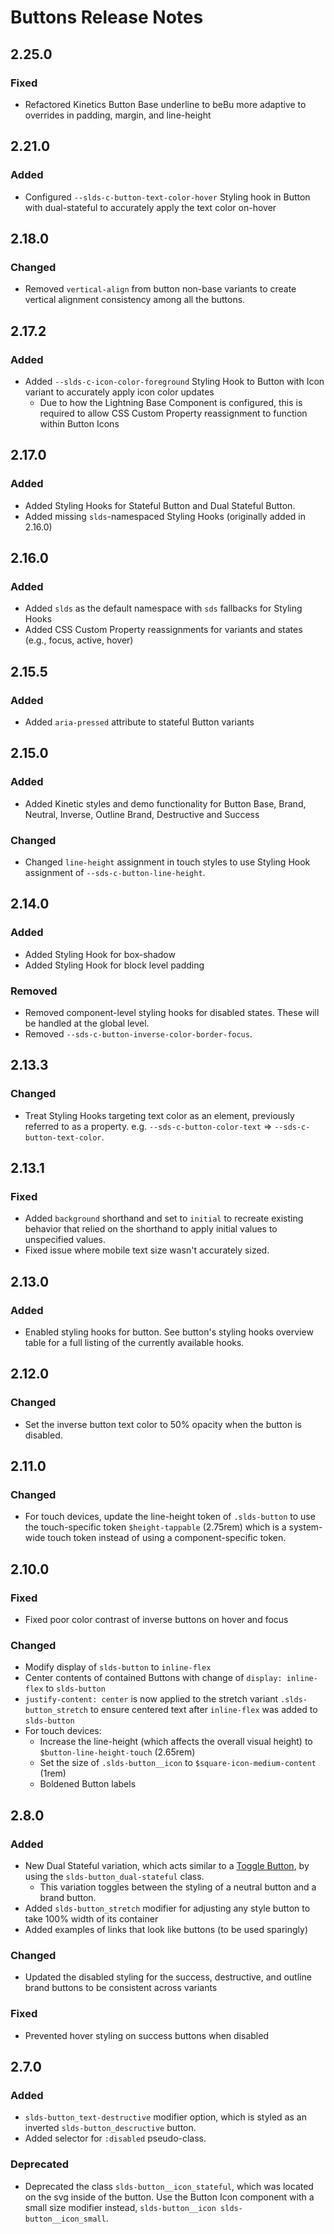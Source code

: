 <!-- Release notes authoring guidelines: http://keepachangelog.com/ -->

# Buttons Release Notes

<!-- ## [Unreleased] -->
## 2.25.0

### Fixed

- Refactored Kinetics Button Base underline to beBu more adaptive to overrides in padding, margin, and line-height

## 2.21.0

### Added

- Configured `--slds-c-button-text-color-hover` Styling hook in Button with dual-stateful to accurately apply the text color on-hover

## 2.18.0

### Changed

- Removed `vertical-align` from button non-base variants to create vertical alignment consistency among all the buttons.

## 2.17.2

### Added

- Added `--slds-c-icon-color-foreground` Styling Hook to Button with Icon variant to accurately apply icon color updates
  - Due to how the Lightning Base Component is configured, this is required to allow CSS Custom Property reassignment to function within Button Icons

## 2.17.0

### Added
- Added Styling Hooks for Stateful Button and Dual Stateful Button.
- Added missing `slds`-namespaced Styling Hooks (originally added in 2.16.0)

## 2.16.0

### Added

- Added `slds` as the default namespace with `sds` fallbacks for Styling Hooks
- Added CSS Custom Property reassignments for variants and states (e.g., focus, active, hover)

## 2.15.5

### Added

- Added `aria-pressed` attribute to stateful Button variants

## 2.15.0

### Added

- Added Kinetic styles and demo functionality for Button Base, Brand, Neutral, Inverse, Outline Brand, Destructive and Success

### Changed

- Changed `line-height` assignment in touch styles to use Styling Hook assignment of `--sds-c-button-line-height`.

## 2.14.0

### Added

- Added Styling Hook for box-shadow
- Added Styling Hook for block level padding

### Removed

- Removed component-level styling hooks for disabled states. These will be handled at the global level.
- Removed `--sds-c-button-inverse-color-border-focus`.

## 2.13.3

### Changed

- Treat Styling Hooks targeting text color as an element, previously referred to as a property. e.g. `--sds-c-button-color-text` => `--sds-c-button-text-color`.

## 2.13.1

### Fixed

- Added `background` shorthand and set to `initial` to recreate existing behavior that relied on the shorthand to apply initial values to unspecified values.
- Fixed issue where mobile text size wasn't accurately sized.

## 2.13.0

### Added

- Enabled styling hooks for button. See button's styling hooks overview table for a full listing of the currently available hooks.

## 2.12.0

### Changed

- Set the inverse button text color to 50% opacity when the button is disabled.

## 2.11.0

### Changed

- For touch devices, update the line-height token of `.slds-button` to use the touch-specific token `$height-tappable` (2.75rem) which is a system-wide touch token instead of using a component-specific token.

## 2.10.0

### Fixed

- Fixed poor color contrast of inverse buttons on hover and focus

### Changed

- Modify display of `slds-button` to `inline-flex`
- Center contents of contained Buttons with change of `display: inline-flex` to `slds-button`
- `justify-content: center` is now applied to the stretch variant `.slds-button_stretch` to ensure centered text after `inline-flex` was added to `slds-button`
- For touch devices:
  - Increase the line-height (which affects the overall visual height) to `$button-line-height-touch` (2.65rem)
  - Set the size of `.slds-button__icon` to `$square-icon-medium-content` (1rem)
  - Boldened Button labels

## 2.8.0

### Added

- New Dual Stateful variation, which acts similar to a [Toggle Button](/accessibility/patterns/togglebutton/#site-main-content), by using the `slds-button_dual-stateful` class.
  - This variation toggles between the styling of a neutral button and a brand button.
- Added `slds-button_stretch` modifier for adjusting any style button to take 100% width of its container
- Added examples of links that look like buttons (to be used sparingly)

### Changed

- Updated the disabled styling for the success, destructive, and outline brand buttons to be consistent across variants

### Fixed

- Prevented hover styling on success buttons when disabled

## 2.7.0

### Added

- `slds-button_text-destructive` modifier option, which is styled as an inverted `slds-button_descructive` button.
- Added selector for `:disabled` pseudo-class.

### Deprecated

- Deprecated the class `slds-button__icon_stateful`, which was located on the svg inside of the button. Use the Button Icon component with a small size modifier instead, `slds-button__icon slds-button__icon_small`.
